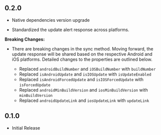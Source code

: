 ## 0.2.0

- Native dependencies version upgrade

- Standardized the update alert response across platforms.

**Breaking Changes:**

- There are breaking changes in the sync method. Moving forward, the update response will be shared based on the respective Android and iOS platforms. Detailed changes to the properties are outlined below.

  - Replaced `androidBuildNumber` and `iOSBuildNumber` with `buildNumber`
  - Replaced `isAndroidUpdate` and `isIOSUpdate` with `isUpdateEnabled`
  - Replaced `isAndroidForcedUpdate` and `isIOSForcedUpdate` with `isForcedUpdate`
  - Replaced `androidMinBuildVersion` and `iosMinBuildVersion` with `minBuildVersion`
  - Replaced `androidUpdateLink` and `iosUpdateLink` with `updateLink`

## 0.1.0

- Initial Release
